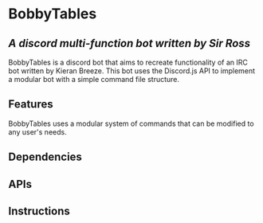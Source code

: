 # BobbyTables
## _A discord multi-function bot written by Sir Ross_

BobbyTables is a discord bot that aims to recreate functionality of an IRC bot written by Kieran Breeze.
This bot uses the Discord.js API to implement a modular bot with a simple command file structure.


## Features

BobbyTables uses a modular system of commands that can be modified to any user's needs.


## Dependencies


## APIs


## Instructions 
